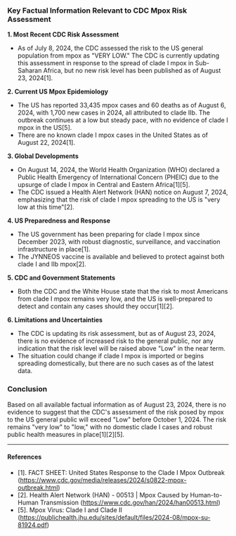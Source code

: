 ### Key Factual Information Relevant to CDC Mpox Risk Assessment

**1. Most Recent CDC Risk Assessment**
- As of July 8, 2024, the CDC assessed the risk to the US general population from mpox as "VERY LOW." The CDC is currently updating this assessment in response to the spread of clade I mpox in Sub-Saharan Africa, but no new risk level has been published as of August 23, 2024[1].

**2. Current US Mpox Epidemiology**
- The US has reported 33,435 mpox cases and 60 deaths as of August 6, 2024, with 1,700 new cases in 2024, all attributed to clade IIb. The outbreak continues at a low but steady pace, with no evidence of clade I mpox in the US[5].
- There are no known clade I mpox cases in the United States as of August 22, 2024[1].

**3. Global Developments**
- On August 14, 2024, the World Health Organization (WHO) declared a Public Health Emergency of International Concern (PHEIC) due to the upsurge of clade I mpox in Central and Eastern Africa[1][5].
- The CDC issued a Health Alert Network (HAN) notice on August 7, 2024, emphasizing that the risk of clade I mpox spreading to the US is "very low at this time"[2].

**4. US Preparedness and Response**
- The US government has been preparing for clade I mpox since December 2023, with robust diagnostic, surveillance, and vaccination infrastructure in place[1].
- The JYNNEOS vaccine is available and believed to protect against both clade I and IIb mpox[2].

**5. CDC and Government Statements**
- Both the CDC and the White House state that the risk to most Americans from clade I mpox remains very low, and the US is well-prepared to detect and contain any cases should they occur[1][2].

**6. Limitations and Uncertainties**
- The CDC is updating its risk assessment, but as of August 23, 2024, there is no evidence of increased risk to the general public, nor any indication that the risk level will be raised above "Low" in the near term.
- The situation could change if clade I mpox is imported or begins spreading domestically, but there are no such cases as of the latest data.

### Conclusion

Based on all available factual information as of August 23, 2024, there is no evidence to suggest that the CDC's assessment of the risk posed by mpox to the US general public will exceed "Low" before October 1, 2024. The risk remains "very low" to "low," with no domestic clade I cases and robust public health measures in place[1][2][5].

---

#### References

- [1]. FACT SHEET: United States Response to the Clade I Mpox Outbreak (https://www.cdc.gov/media/releases/2024/s0822-mpox-outbreak.html)
- [2]. Health Alert Network (HAN) - 00513 | Mpox Caused by Human-to-Human Transmission (https://www.cdc.gov/han/2024/han00513.html)
- [5]. Mpox Virus: Clade I and Clade II (https://publichealth.jhu.edu/sites/default/files/2024-08/mpox-su-81924.pdf)
